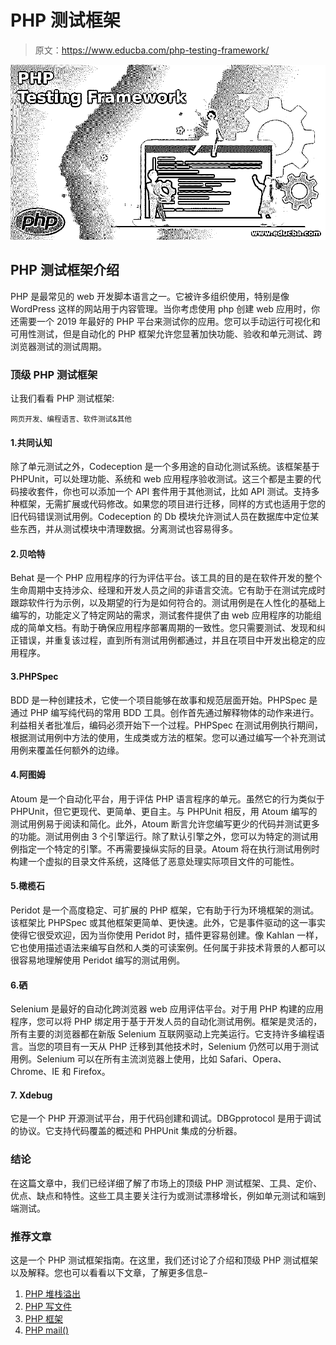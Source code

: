 # PHP 测试框架

> 原文：<https://www.educba.com/php-testing-framework/>

![PHP Testing Framework](img/d6ec196f6aaeaa2b34a5cbd43f7f246b.png)



## PHP 测试框架介绍

PHP 是最常见的 web 开发脚本语言之一。它被许多组织使用，特别是像 WordPress 这样的网站用于内容管理。当你考虑使用 php 创建 web 应用时，你还需要一个 2019 年最好的 PHP 平台来测试你的应用。您可以手动运行可视化和可用性测试，但是自动化的 PHP 框架允许您显著加快功能、验收和单元测试、跨浏览器测试的测试周期。

### 顶级 PHP 测试框架

让我们看看 PHP 测试框架:

<small>网页开发、编程语言、软件测试&其他</small>

#### 1.共同认知

除了单元测试之外，Codeception 是一个多用途的自动化测试系统。该框架基于 PHPUnit，可以处理功能、系统和 web 应用程序验收测试。这三个都是主要的代码接收套件，你也可以添加一个 API 套件用于其他测试，比如 API 测试。支持多种框架，无需扩展或代码修改。如果您的项目进行迁移，同样的方式也适用于您的旧代码错误测试用例。Codeception 的 Db 模块允许测试人员在数据库中定位某些东西，并从测试模块中清理数据。分离测试也容易得多。

#### 2.贝哈特

Behat 是一个 PHP 应用程序的行为评估平台。该工具的目的是在软件开发的整个生命周期中支持涉众、经理和开发人员之间的非语言交流。它有助于在测试完成时跟踪软件行为示例，以及期望的行为是如何符合的。测试用例是在人性化的基础上编写的，功能定义了特定网站的需求，测试套件提供了由 web 应用程序的功能组成的简单文档。有助于确保应用程序部署周期的一致性。您只需要测试、发现和纠正错误，并重复该过程，直到所有测试用例都通过，并且在项目中开发出稳定的应用程序。

#### 3.PHPSpec

BDD 是一种创建技术，它使一个项目能够在故事和规范层面开始。PHPSpec 是通过 PHP 编写纯代码的常用 BDD 工具。创作首先通过解释物体的动作来进行。利益相关者批准后，编码必须开始下一个过程。PHPSpec 在测试用例执行期间，根据测试用例中方法的使用，生成类或方法的框架。您可以通过编写一个补充测试用例来覆盖任何额外的边缘。

#### 4.阿图姆

Atoum 是一个自动化平台，用于评估 PHP 语言程序的单元。虽然它的行为类似于 PHPUnit，但它更现代、更简单、更自主。与 PHPUnit 相反，用 Atoum 编写的测试用例易于阅读和简化。此外，Atoum 断言允许您编写更少的代码并测试更多的功能。测试用例由 3 个引擎运行。除了默认引擎之外，您可以为特定的测试用例指定一个特定的引擎。不再需要操纵实际的目录。Atoum 将在执行测试用例时构建一个虚拟的目录文件系统，这降低了恶意处理实际项目文件的可能性。

#### 5.橄榄石

Peridot 是一个高度稳定、可扩展的 PHP 框架，它有助于行为环境框架的测试。该框架比 PHPSpec 或其他框架更简单、更快速。此外，它是事件驱动的这一事实使得它很受欢迎，因为当你使用 Peridot 时，插件更容易创建。像 Kahlan 一样，它也使用描述语法来编写自然和人类的可读案例。任何属于非技术背景的人都可以很容易地理解使用 Peridot 编写的测试用例。

#### 6.硒

Selenium 是最好的自动化跨浏览器 web 应用评估平台。对于用 PHP 构建的应用程序，您可以将 PHP 绑定用于基于开发人员的自动化测试用例。框架是灵活的，所有主要的浏览器都在新版 Selenium 互联网驱动上完美运行。它支持许多编程语言。当您的项目有一天从 PHP 迁移到其他技术时，Selenium 仍然可以用于测试用例。Selenium 可以在所有主流浏览器上使用，比如 Safari、Opera、Chrome、IE 和 Firefox。

#### 7\. Xdebug

它是一个 PHP 开源测试平台，用于代码创建和调试。DBGpprotocol 是用于调试的协议。它支持代码覆盖的概述和 PHPUnit 集成的分析器。

### 结论

在这篇文章中，我们已经详细了解了市场上的顶级 PHP 测试框架、工具、定价、优点、缺点和特性。这些工具主要关注行为或测试漂移增长，例如单元测试和端到端测试。

### 推荐文章

这是一个 PHP 测试框架指南。在这里，我们还讨论了介绍和顶级 PHP 测试框架以及解释。您也可以看看以下文章，了解更多信息–

1.  [PHP 堆栈溢出](https://www.educba.com/php-stack-overflow/)
2.  [PHP 写文件](https://www.educba.com/php-write-file/)
3.  [PHP 框架](https://www.educba.com/php-frameworks/)
4.  [PHP mail()](https://www.educba.com/php-mail/)





